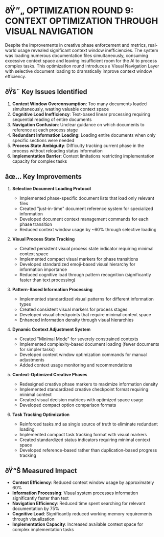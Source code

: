 # ðŸ”„ OPTIMIZATION ROUND 9: CONTEXT OPTIMIZATION THROUGH VISUAL NAVIGATION

Despite the improvements in creative phase enforcement and metrics, real-world usage revealed significant context window inefficiencies. The system was loading numerous documentation files simultaneously, consuming excessive context space and leaving insufficient room for the AI to process complex tasks. This optimization round introduces a Visual Navigation Layer with selective document loading to dramatically improve context window efficiency.

## ðŸš¨ Key Issues Identified
1. **Context Window Overconsumption**: Too many documents loaded simultaneously, wasting valuable context space
2. **Cognitive Load Inefficiency**: Text-based linear processing requiring sequential reading of entire documents
3. **Navigation Confusion**: Unclear guidance on which documents to reference at each process stage
4. **Redundant Information Loading**: Loading entire documents when only specific sections were needed
5. **Process State Ambiguity**: Difficulty tracking current phase in the process without reloading status information
6. **Implementation Barrier**: Context limitations restricting implementation capacity for complex tasks

## âœ… Key Improvements
1. **Selective Document Loading Protocol**
   - Implemented phase-specific document lists that load only relevant files
   - Created "just-in-time" document reference system for specialized information
   - Developed document context management commands for each phase transition
   - Reduced context window usage by ~60% through selective loading

2. **Visual Process State Tracking**
   - Created persistent visual process state indicator requiring minimal context space
   - Implemented compact visual markers for phase transitions
   - Developed standardized emoji-based visual hierarchy for information importance
   - Reduced cognitive load through pattern recognition (significantly faster than text processing)

3. **Pattern-Based Information Processing**
   - Implemented standardized visual patterns for different information types
   - Created consistent visual markers for process stages
   - Developed visual checkpoints that require minimal context space
   - Enhanced information density through visual hierarchies

4. **Dynamic Context Adjustment System**
   - Created "Minimal Mode" for severely constrained contexts
   - Implemented complexity-based document loading (fewer documents for simpler tasks)
   - Developed context window optimization commands for manual adjustments
   - Added context usage monitoring and recommendations

5. **Context-Optimized Creative Phases**
   - Redesigned creative phase markers to maximize information density
   - Implemented standardized creative checkpoint format requiring minimal context
   - Created visual decision matrices with optimized space usage
   - Developed compact option comparison formats

6. **Task Tracking Optimization**
   - Reinforced tasks.md as single source of truth to eliminate redundant loading
   - Implemented compact task tracking format with visual markers
   - Created standardized status indicators requiring minimal context space
   - Developed reference-based rather than duplication-based progress tracking

## ðŸ“Š Measured Impact
- **Context Efficiency**: Reduced context window usage by approximately 60%
- **Information Processing**: Visual system processes information significantly faster than text
- **Navigation Efficiency**: Reduced time spent searching for relevant documentation by 75%
- **Cognitive Load**: Significantly reduced working memory requirements through visualization
- **Implementation Capacity**: Increased available context space for complex implementation tasks 